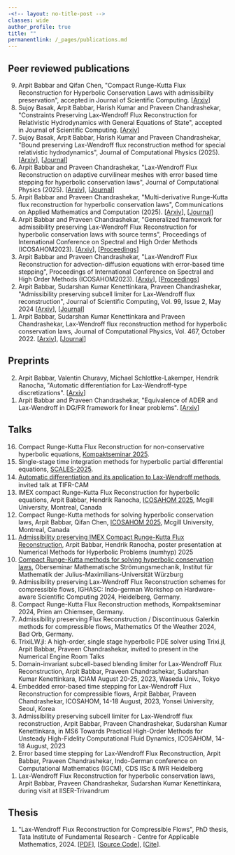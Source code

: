 ```yaml
---
-<!-- layout: no-title-post -->
classes: wide
author_profile: true
title: ""
permanentlink: /_pages/publications.md
---
```

## Peer reviewed publications
<ol reversed> 
<li> Arpit Babbar and Qifan Chen, "Compact Runge-Kutta Flux Reconstruction for Hyperbolic Conservation Laws with admissibility preservation", accepted in Journal of Scientific Computing. [<a href = "https://arxiv.org/abs/2502.07517">Arxiv</a>] </li>
<li> Sujoy Basak, Arpit Babbar, Harish Kumar and Praveen Chandrashekar, "Constraints Preserving Lax-Wendroff Flux Reconstruction for Relativistic Hydrodynamics with General Equations of State", accepted in Journal of Scientific Computing. [<a href = "https://arxiv.org/abs/2505.05128">Arxiv</a>] </li> 
<li> Sujoy Basak, Arpit Babbar, Harish Kumar and Praveen Chandrashekar, "Bound preserving Lax-Wendroff flux reconstruction method for special relativistic hydrodynamics", Journal of Computational Physics (2025). [<a href = "https://arxiv.org/abs/2409.15805">Arxiv</a>], [<a href = "https://doi.org/10.1016/j.jcp.2025.113815">Journal</a>] </li> 
<li> Arpit Babbar and Praveen Chandrashekar, "Lax-Wendroff Flux Reconstruction on adaptive curvilinear meshes with error based time stepping for hyperbolic conservation laws", Journal of Computational Physics (2025). [<a href = "https://arxiv.org/abs/2402.11926">Arxiv</a>], [<a href = "https://doi.org/10.1016/j.jcp.2024.113622">Journal</a>]</li>
<li> Arpit Babbar and Praveen Chandrashekar, "Multi-derivative Runge-Kutta flux reconstruction for hyperbolic conservation laws", Communications on Applied Mathematics and Computation (2025). [<a href = "https://arxiv.org/abs/2403.02141">Arxiv</a>], [<a href = "https://link.springer.com/article/10.1007/s42967-024-00463-1?utm_source=rct_congratemailt&utm_medium=email&utm_campaign=oa_20250402&utm_content=10.1007/s42967-024-00463-1">Journal</a>]</li> 
<li> Arpit Babbar and Praveen Chandrashekar, "Generalized framework for admissibility preserving Lax-Wendroff Flux Reconstruction for hyperbolic conservation laws with source terms", Proceedings of International Conference on Spectral and High Order Methods (ICOSAHOM2023). [<a href = "https://arxiv.org/abs/2402.01442">Arxiv</a>], [<a href = "https://link.springer.com/chapter/10.1007/978-3-031-76988-7_6">Proceedings</a>]</li> 
<li> Arpit Babbar and Praveen Chandrashekar, "Lax-Wendroff Flux Reconstruction for advection-diffusion equations with error-based time stepping", Proceedings of International Conference on Spectral and High Order Methods (ICOSAHOM2023). [<a href = "https://arxiv.org/abs/2402.12669">Arxiv</a>], [<a href = "https://link.springer.com/chapter/10.1007/978-3-031-76988-7_7">Proceedings</a>]</li>
<li> Arpit Babbar, Sudarshan Kumar Kenettinkara, Praveen Chandrashekar, "Admissibility preserving subcell limiter for Lax-Wendroff flux reconstruction", Journal of Scientific Computing, Vol. 99, Issue 2, May 2024 [<a href = "https://arxiv.org/abs/2305.10781">Arxiv</a>], [<a href = "https://doi.org/10.1007/s10915-024-02482-9">Journal</a>]</li>
<li> Arpit Babbar, Sudarshan Kumar Kenettinkara and Praveen Chandrashekar, Lax-Wendroff flux reconstruction method for hyperbolic conservation laws, Journal of Computational Physics, Vol. 467, October 2022. [<a href = "https://arxiv.org/abs/2207.02954">Arxiv</a>], [<a href = "https://doi.org/10.1016/j.jcp.2022.111423">Journal</a>]</li>
</ol>

## Preprints
<ol reversed>
<li> Arpit Babbar, Valentin Churavy, Michael Schlottke-Lakemper, Hendrik Ranocha, "Automatic differentiation for Lax-Wendroff-type discretizations". [<a href = "https://arxiv.org/abs/2506.11719">Arxiv</a>] </li>
<li> Arpit Babbar and Praveen Chandrashekar, "Equivalence of ADER and Lax-Wendroff in DG/FR framework for linear problems". [<a href = "https://arxiv.org/abs/2402.18937">Arxiv</a>]</li> 
</ol>

## Talks
<ol reversed>
<li> Compact Runge-Kutta Flux Reconstruction for
non-conservative hyperbolic equations, <a href="https://www.numerik.mathematik.uni-mainz.de/kompaktseminar-2025-2/">Kompaktseminar 2025</a>.</li>
<li> Single-stage time integration methods for hyperbolic
partial differential equations, <a href="https://model.uni-mainz.de/scales-conference-2025/">SCALES-2025</a>.</li>
<li> <a
href="https://www.math.tifrbng.res.in/events/event15">Automatic di&#xFB00;erentiation and its application to
Lax-Wendro&#xFB00; methods</a>, invited talk at TIFR-CAM</li>
<li> IMEX compact Runge-Kutta Flux Reconstruction for hyperbolic equations, Arpit
Babbar, Hendrik Ranocha, <a href="https://icosahom2025.org">ICOSAHOM 2025</a>, Mcgill University,
Montreal, Canada</li>
<li> Compact Runge-Kutta methods for solving hyperbolic conservation laws, Arpit Babbar, Qifan Chen, <a href="https://icosahom2025.org">ICOSAHOM
2025</a>, Mcgill University, Montreal, Canada</li>
<li> <a
href="https://numhyp25.sciencesconf.org/data/pages/poster_1.pdf">Admissibility preserving IMEX Compact Runge-Kutta Flux
Reconstruction</a>, Arpit Babbar, Hendrik Ranocha, poster presentation at
Numerical Methods for Hyperbolic Problems (numhyp) 2025</li>
<li> <a
href="https://ifm.mathematik.uni-wuerzburg.de/~klingen/ewExternalFiles/Babbar.pdf">Compact Runge-Kutta methods for solving hyperbolic conservation
laws</a>, Oberseminar Mathematische Str&ouml;mungsmechanik, Institut f&uuml;r
Mathematik der Julius-Maximilians-Universit&auml;t W&uuml;rzburg </li>
<li> Admissibility preserving Lax-Wendroff Flux Reconstruction schemes for compressible flows, IGHASC: Indo-german Workshop on Hardware-aware Scientific Computing 2024, Heidelberg, Germany.</li>
<li> Compact Runge-Kutta Flux Reconstruction methods, Kompaktseminar 2024, Prien am Chiemsee, Germany.</li>
<li> Admissibility preserving Flux Reconstruction / Discontinuous Galerkin methods for compressible flows, Mathematics Of the Weather 2024, Bad Orb, Germany.</li>
<li> TrixiLW.jl: A high-order, single stage hyperbolic PDE solver using Trixi.jl, Arpit Babbar, Praveen Chandrashekar, invited to present in the Numerical Engine Room Talks </li>
<li> Domain-invariant subcell-based blending limiter for Lax-Wendroff Flux Reconstruction, Arpit Babbar, Praveen Chandrashekar, Sudarshan Kumar Kenettinkara, ICIAM August 20-25, 2023, Waseda Univ., Tokyo </li> 
<li> Embedded error-based time stepping for Lax-Wendroff Flux Reconstruction for compressible flows, Arpit Babbar, Praveen Chandrashekar, ICOSAHOM, 14-18 August, 2023, Yonsei University, Seoul, Korea </li> 
<li> Admissibility preserving subcell limiter for Lax-Wendroff flux reconstruction, Arpit Babbar, Praveen Chandrashekar, Sudarshan Kumar Kenettinkara, in MS6 Towards Practical High-Order Methods for Unsteady High-Fidelity Computational Fluid Dynamics,  ICOSAHOM, 14-18 August, 2023 </li>
<li> Error based time stepping for Lax-Wendroff Flux Reconstruction, Arpit Babbar, Praveen Chandrashekar, Indo-German conference on Computational Mathematics (IGCM), CDS IISc & IWR Heidelberg</li>
<li> Lax-Wendroff Flux Reconstruction for hyperbolic conservation laws, Arpit Babbar, Praveen Chandrashekar, Sudarshan Kumar Kenettinkara, during visit at IISER-Trivandrum</li>
</ol>

## Thesis
1. "Lax-Wendroff Flux Reconstruction for Compressible Flows", PhD thesis, Tata Institute of Fundamental Research - Centre for Applicable Mathematics, 2024. [[PDF](https://babbar.dev/assets/thesis.pdf)], [[Source Code](https://github.com/Arpit-Babbar/dissertation)], [[Cite](https://shodhganga.inflibnet.ac.in/handle/10603/591603)].
